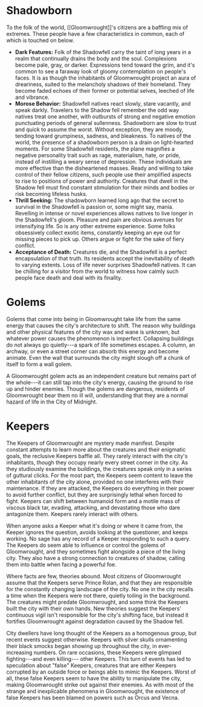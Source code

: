 # Shadowborn

To the folk of the world, [[Gloomwrought]]'s citizens are a baffling mix of extremes. These people have a few characteristics in common, each of which is touched on below.

-   **Dark Features:** Folk of the Shadowfell carry the taint of long years in a realm that continually drains the body and the soul. Complexions become pale, gray, or darker. Expressions tend toward the grim, and it's common to see a faraway look of gloomy contemplation on people's faces. It is as though the inhabitants of Gloomwrought project an aura of dreariness, suited to the melancholy shadows of their homeland. They become faded echoes of their former or potential selves, leeched of life and vibrance.
-   **Morose Behavior:** Shadowfell natives react slowly, stare vacantly, and speak darkly. Travelers to the Shadow fell remember the odd way natives treat one another, with outbursts of strong and negative emotion punctuating periods of general sullenness. Shadowborn are slow to trust and quick to assume the worst. Without exception, they are moody, tending toward grumpiness, sadness, and bleakness. To natives of the world, the presence of a shadowborn person is a drain on light-hearted moments. For some Shadowfell residents, the plane magnifies a negative personality trait such as rage, materialism, hate, or pride, instead of instilling a weary sense of depression. These individuals are more effective than the disheartened masses. Ready and willing to take control of their fellow citizens, such people use their amplified aspects to rise to positions of power and authority. Creatures that dwell in the Shadow fell must find constant stimulation for their minds and bodies or risk becoming lifeless husks.
-   **Thrill Seeking:** The shadowborn learned long ago that the secret to survival in the Shadowfell is passion or, some might say, mania. Revelling in intense or novel experiences allows natives to live longer in the Shadowfell's gloom. Pleasure and pain are obvious avenues for intensifying life. So is any other extreme experience. Some folks obsessively collect exotic items, constantly keeping an eye out for missing pieces to pick up. Others argue or fight for the sake of fiery conflict.
-   **Acceptance of Death:** Creatures die, and the Shadowfell is a perfect encapsulation of that truth. Its residents accept the inevitability of death to varying extents. Loss of life never surprises Shadowfell natives. It can be chilling for a visitor from the world to witness how calmly such people face death and deal with its finality.


# Golems

Golems that come into being in Gloomwrought take life from the same energy that causes the city's architecture to shift. The reason why buildings and other physical features of the city wax and wane is unknown, but whatever power causes the phenomenon is imperfect. Collapsing buildings do not always go quietly---a spark of life sometimes escapes. A column, an archway, or even a street corner can absorb this energy and become animate. Even the wall that surrounds the city might slough off a chunk of itself to form a wall golem. 

A Gloomwrought golem acts as an independent creature but remains part of the whole---it can still tap into the city's energy, causing the ground to rise up and hinder enemies. Though the golems are dangerous, residents of Gloomwrought bear them no ill will, understanding that they are a normal hazard of life in the City of Midnight.


# Keepers

The Keepers of Gloomwrought are mystery made manifest. Despite constant attempts to learn more about the creatures and their enigmatic goals, the reclusive Keepers baffle all. They rarely interact with the city's inhabitants, though they occupy nearly every street corner in the city. As they studiously examine the buildings, the creatures speak only in a series of guttural clicks. For the most part, the Keepers seem content to leave the other inhabitants of the city alone, provided no one interferes with their maintenance. If they are attacked, the Keepers do everything in their power to avoid further conflict, but they are surprisingly lethal when forced to fight. Keepers can shift between humanoid form and a motile mass of viscous black tar, evading, attacking, and devastating those who dare antagonize them. Keepers rarely interact with others.

When anyone asks a Keeper what it's doing or where it came from, the Keeper ignores the question, avoids looking at the questioner, and keeps working. No sage has any record of a Keeper responding to such a query. The Keepers do seem able to influence or control the golems of Gloomwrought, and they sometimes fight alongside a piece of the living city. They also have a strong connection to creatures of shadow, calling them into battle when facing a powerful foe.

Where facts are few, theories abound. Most citizens of Gloomwrought assume that the Keepers serve Prince Rolan, and that they are responsible for the constantly changing landscape of the city. No one in the city recalls a time when the Keepers were not there, quietly toiling in the background. The creatures might predate Gloomwrought, and some think the Keepers built the city with their own hands. New theories suggest the Keepers' continuous vigil isn't responsible for the city's shifting face, but instead it fortifies Gloomwrought against degradation caused by the Shadow fell.

City dwellers have long thought of the Keepers as a homogenous group, but recent events suggest otherwise. Keepers with silver skulls ornamenting their black smocks began showing up throughout the city, in ever-increasing numbers. On rare occasions, these Keepers were glimpsed fighting---and even killing--- other Keepers. This turn of events has led to speculation about "false" Keepers, creatures that are either Keepers corrupted by an outside force or beings able to mimic the Keepers. Worst of all, these false Keepers seem to have the ability to manipulate the city, making Gloomwrought strike out against their enemies. As with most of the strange and inexplicable phenomena in Gloomwrought, the existence of false Keepers has been blamed on powers such as Orcus and Vecna.